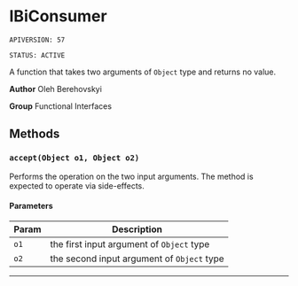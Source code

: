 # IBiConsumer

`APIVERSION: 57`

`STATUS: ACTIVE`

A function that takes two arguments of `Object` type and returns no value.


**Author** Oleh Berehovskyi


**Group** Functional Interfaces

## Methods
### `accept(Object o1, Object o2)`

Performs the operation on the two input arguments. The method is expected to operate via side-effects.

#### Parameters
|Param|Description|
|---|---|
|`o1`|the first input argument of `Object` type|
|`o2`|the second input argument of `Object` type|

---
